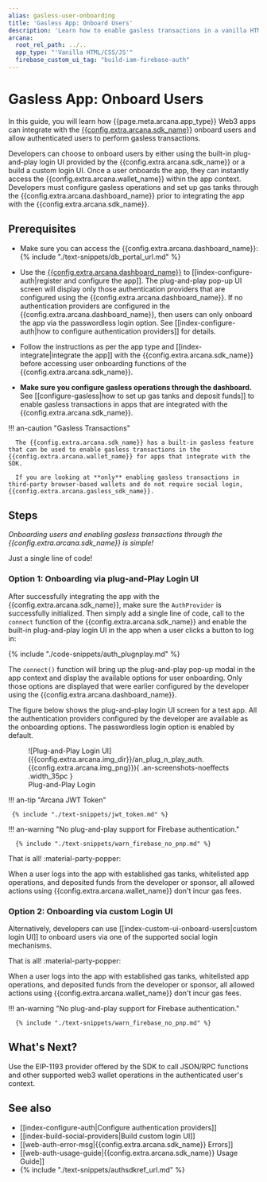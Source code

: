 ```yaml
---
alias: gasless-user-onboarding
title: 'Gasless App: Onboard Users'
description: 'Learn how to enable gasless transactions in a vanilla HTML/CSS/JS app that integrates with the Arcana Auth SDK and uses plug-and-play feature to onboard users.'
arcana:
  root_rel_path: ../..
  app_type: "'Vanilla HTML/CSS/JS'"
  firebase_custom_ui_tag: "build-iam-firebase-auth"
---
```


# Gasless App: Onboard Users

In this guide, you will learn how {{page.meta.arcana.app_type}} Web3 apps can integrate with the [{{config.extra.arcana.sdk_name}}]({{page.meta.arcana.root_rel_path}}/concepts/authsdk.md) onboard users and allow authenticated users to perform gasless transactions.

Developers can choose to onboard users by either using the built-in plug-and-play login UI provided by the {{config.extra.arcana.sdk_name}} or a build a custom login UI. Once a user onboards the app, they can instantly access the {{config.extra.arcana.wallet_name}} within the app context. Developers must configure gasless operations and set up gas tanks through the {{config.extra.arcana.dashboard_name}} prior to integrating the app with the {{config.extra.arcana.sdk_name}}.

## Prerequisites

* Make sure you can access the {{config.extra.arcana.dashboard_name}}: {% include "./text-snippets/db_portal_url.md" %}

* Use the [{{config.extra.arcana.dashboard_name}}]({{page.meta.arcana.root_rel_path}}/concepts/dashboard.md) to [[index-configure-auth|register and configure the app]]. The plug-and-play pop-up UI screen will display only those authentication providers that are configured using the {{config.extra.arcana.dashboard_name}}.  If no authentication providers are configured in the {{config.extra.arcana.dashboard_name}}, then users can only onboard the app via the passwordless login option. See [[index-configure-auth|how to configure authentication providers]] for details.
  
* Follow the instructions as per the app type and [[index-integrate|integrate the app]] with the {{config.extra.arcana.sdk_name}} before accessing user onboarding functions of the {{config.extra.arcana.sdk_name}}.

* **Make sure you configure gasless operations through the dashboard.** See [[configure-gasless|how to set up gas tanks and deposit funds]] to enable gasless transactions in apps that are integrated with the {{config.extra.arcana.sdk_name}}.

!!! an-caution "Gasless Transactions"

      The {{config.extra.arcana.sdk_name}} has a built-in gasless feature that can be used to enable gasless transactions in the {{config.extra.arcana.wallet_name}} for apps that integrate with the SDK.

      If you are looking at **only** enabling gasless transactions in third-party browser-based wallets and do not require social login, {{config.extra.arcana.gasless_sdk_name}}.

## Steps

*Onboarding users and enabling gasless transactions through the {{config.extra.arcana.sdk_name}} is simple!*

Just a single line of code!

### Option 1: Onboarding via plug-and-Play Login UI

After successfully integrating the app with the {{config.extra.arcana.sdk_name}}, make sure the `AuthProvider` is successfully initialized. Then simply add a single line of code, call to the `connect` function of the {{config.extra.arcana.sdk_name}} and enable the built-in plug-and-play login UI in the app when a user clicks a button to log in:

{% include "./code-snippets/auth_plugnplay.md" %}

The `connect()` function will bring up the plug-and-play pop-up modal in the app context and display the available options for user onboarding. Only those options are displayed that were earlier configured by the developer using the {{config.extra.arcana.dashboard_name}}.

The figure below shows the plug-and-play login UI screen for a test app. All the authentication providers configured by the developer are available as the onboarding options. The passwordless login option is enabled by default.

<figure markdown="span">
  ![Plug-and-Play Login UI]({{config.extra.arcana.img_dir}}/an_plug_n_play_auth.{{config.extra.arcana.img_png}}){ .an-screenshots-noeffects .width_35pc }
  <figcaption>Plug-and-Play Login</figcaption>
</figure>

!!! an-tip "Arcana JWT Token"

     {% include "./text-snippets/jwt_token.md" %}

!!! an-warning "No plug-and-play support for Firebase authentication."

      {% include "./text-snippets/warn_firebase_no_pnp.md" %}

That is all! :material-party-popper:

When a user logs into the app with established gas tanks, whitelisted app operations, and deposited funds from the developer or sponsor, all allowed actions using {{config.extra.arcana.wallet_name}} don't incur gas fees.

### Option 2: Onboarding via custom Login UI

Alternatively, developers can use [[index-custom-ui-onboard-users|custom login UI]] to onboard users via one of the supported social login mechanisms.

That is all! :material-party-popper:

When a user logs into the app with established gas tanks, whitelisted app operations, and deposited funds from the developer or sponsor, all allowed actions using {{config.extra.arcana.wallet_name}} don't incur gas fees.

!!! an-warning "No plug-and-play support for Firebase authentication."

      {% include "./text-snippets/warn_firebase_no_pnp.md" %}

## What's Next?

Use the EIP-1193 provider offered by the SDK to call JSON/RPC functions and other supported web3 wallet operations in the authenticated user's context.

## See also

* [[index-configure-auth|Configure authentication providers]]
* [[index-build-social-providers|Build custom login UI]]
* [[web-auth-error-msg|{{config.extra.arcana.sdk_name}} Errors]]
* [[web-auth-usage-guide|{{config.extra.arcana.sdk_name}} Usage Guide]]
* {% include "./text-snippets/authsdkref_url.md" %}